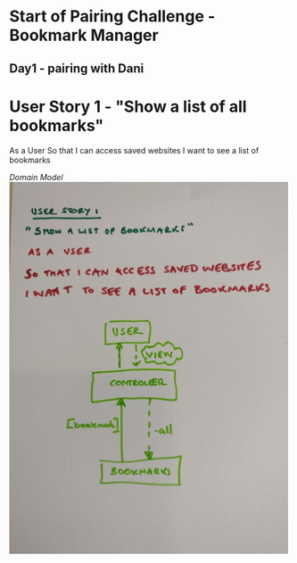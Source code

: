 # Start of Pairing Challenge - Bookmark Manager

## Day1 - pairing with Dani

User Story 1 - "Show a list of all bookmarks"
=============================================

As a User
So that I can access saved websites
I want to see a list of bookmarks

*Domain Model*  
![Domain Model for User Story 1](https://github.com/Whatapalaver/bookmark_manager/blob/master/images/User_story_1.jpg)